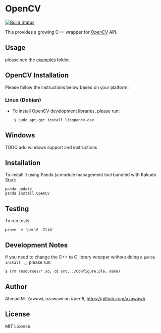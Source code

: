 # OpenCV
[![Build Status](https://travis-ci.org/azawawi/perl6-opencv.svg?branch=master)](https://travis-ci.org/azawawi/perl6-opencv)

This provides a growing C++ wrapper for [OpenCV](http://opencv.org) API.

## Usage

please see the [examples](examples) folder.

## OpenCV Installation

Please follow the instructions below based on your platform:

### Linux (Debian)

- To install OpenCV development libraries, please run:
```
    $ sudo apt-get install libopencv-dev
```

## Windows

TODO add windows support and instructions

## Installation

To install it using Panda (a module management tool bundled with Rakudo Star):

    panda update
    panda install OpenCV

## Testing

To run tests:

    prove -e 'perl6 -Ilib'

## Development Notes

If you need to change the C++ to C library wrapper without doing a
`panda install .`,, please run:
```
$ (rm resources/*.so; cd src; ./Configure.pl6; make)
```

## Author

Ahmad M. Zawawi, azawawi on #perl6, https://github.com/azawawi/

## License

MIT License
